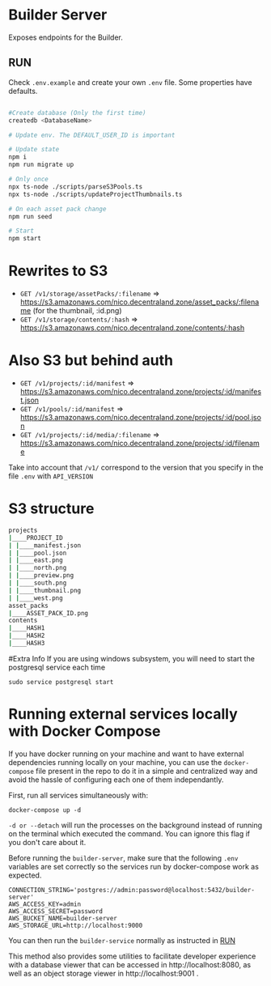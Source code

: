 # Builder Server

Exposes endpoints for the Builder.

## RUN

Check `.env.example` and create your own `.env` file. Some properties have defaults.

```bash

#Create database (Only the first time)
createdb <DatabaseName>

# Update env. The DEFAULT_USER_ID is important

# Update state
npm i
npm run migrate up

# Only once
npx ts-node ./scripts/parseS3Pools.ts
npx ts-node ./scripts/updateProjectThumbnails.ts

# On each asset pack change
npm run seed

# Start
npm start
```

# Rewrites to S3

- `GET /v1/storage/assetPacks/:filename` => https://s3.amazonaws.com/nico.decentraland.zone/asset_packs/:filename (for the thumbnail, :id.png)
- `GET /v1/storage/contents/:hash` => https://s3.amazonaws.com/nico.decentraland.zone/contents/:hash

# Also S3 but behind auth

- `GET /v1/projects/:id/manifest` => https://s3.amazonaws.com/nico.decentraland.zone/projects/:id/manifest.json
- `GET /v1/pools/:id/manifest` => https://s3.amazonaws.com/nico.decentraland.zone/projects/:id/pool.json
- `GET /v1/projects/:id/media/:filename` => https://s3.amazonaws.com/nico.decentraland.zone/projects/:id/filename

Take into account that `/v1/` correspond to the version that you specify in the file `.env` with `API_VERSION`

# S3 structure

```bash
projects
|____PROJECT_ID
| |____manifest.json
| |____pool.json
| |____east.png
| |____north.png
| |____preview.png
| |____south.png
| |____thumbnail.png
| |____west.png
asset_packs
|____ASSET_PACK_ID.png
contents
|____HASH1
|____HASH2
|____HASH3
```

#Extra Info
If you are using windows subsystem, you will need to start the postgresql service each time

`sudo service postgresql start`

# Running external services locally with Docker Compose

If you have docker running on your machine and want to have external dependencies running locally on your machine,
you can use the `docker-compose` file present in the repo to do it in a simple and centralized way and avoid the hassle of
configuring each one of them independantly.

First, run all services simultaneously with:

`docker-compose up -d`

`-d or --detach` will run the processes on the background instead of running on the terminal which executed the command.
You can ignore this flag if you don't care about it.

Before running the `builder-server`, make sure that the following `.env` variables are set correctly so the services run by docker-compose work as expected.

```
CONNECTION_STRING='postgres://admin:password@localhost:5432/builder-server'
AWS_ACCESS_KEY=admin
AWS_ACCESS_SECRET=password
AWS_BUCKET_NAME=builder-server
AWS_STORAGE_URL=http://localhost:9000
```

You can then run the `builder-service` normally as instructed in [RUN](#run)

This method also provides some utilities to facilitate developer experience with a database viewer that can be accessed in http://localhost:8080, as well as an object storage viewer in http://localhost:9001
.

